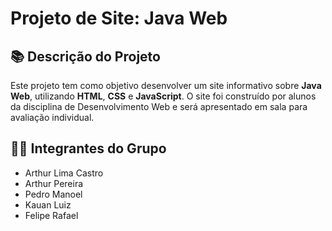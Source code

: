 # Projeto de Site: Java Web

## 📚 Descrição do Projeto

Este projeto tem como objetivo desenvolver um site informativo sobre **Java Web**, utilizando **HTML**, **CSS** e **JavaScript**. O site foi construído por alunos da disciplina de Desenvolvimento Web e será apresentado em sala para avaliação individual.

## 👨‍💻 Integrantes do Grupo

- Arthur Lima Castro
- Arthur Pereira
- Pedro Manoel 
- Kauan Luiz
- Felipe Rafael

